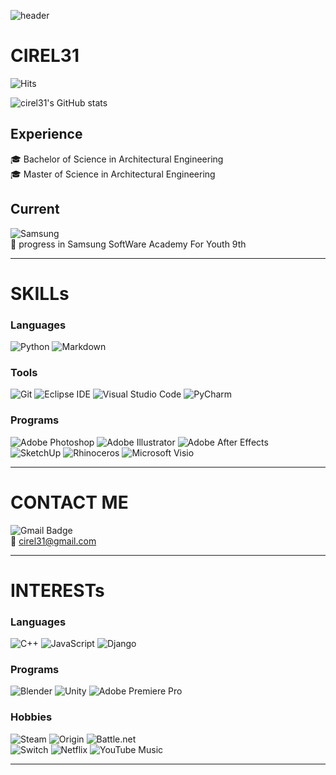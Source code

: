 ![header](https://capsule-render.vercel.app/api?type=waving&color=auto&height=180&section=header&text=Hello,%20World&fontSize=90)

# CIREL31


![Hits](https://hits.seeyoufarm.com/api/count/incr/badge.svg?url=https%3A%2F%2Fgithub.com%2Fcirel31&count_bg=%23FFDAC7&title_bg=%23FFADAD&icon=&icon_color=%23E7E7E7&title=hits&edge_flat=false)

![cirel31's GitHub stats](https://github-readme-stats-git-masterrstaa-rickstaa.vercel.app/api?username=cirel31&&show_icons=true&theme=synthwave)

## Experience
🎓 Bachelor of Science in Architectural Engineering  
🎓 Master of Science in Architectural Engineering

## Current
![Samsung](https://img.shields.io/badge/Samsung-1428A0.svg?&style=for-the-badge&logo=Samsung&logoColor=white)  
🌱 progress in Samsung SoftWare Academy For Youth 9th


---

# SKILLs

### Languages
![Python](https://img.shields.io/badge/Python-3776AB.svg?&style=for-the-badge&logo=Python&logoColor=white)
![Markdown](https://img.shields.io/badge/markdown-%23000000.svg?style=for-the-badge&logo=markdown&logoColor=white)

### Tools
![Git](https://img.shields.io/badge/Git-F05032.svg?&style=for-the-badge&logo=Git&logoColor=white)
![Eclipse IDE](https://img.shields.io/badge/Eclipse%20IDE-2C2255.svg?&style=for-the-badge&logo=Eclipse%20IDE&logoColor=white)
![Visual Studio Code](https://img.shields.io/badge/Visual%20Studio%20Code-007ACC.svg?&style=for-the-badge&logo=Visual%20Studio%20Code&logoColor=white)
![PyCharm](https://img.shields.io/badge/pycharm-143?style=for-the-badge&logo=pycharm&logoColor=black&color=black&labelColor=green)

### Programs
![Adobe Photoshop](https://img.shields.io/badge/Adobe%20Photoshop%20-31A8FF.svg?&style=for-the-badge&logo=Adobe%20Photoshop&logoColor=white)
![Adobe Illustrator](https://img.shields.io/badge/Adobe%20Illustrator%20-FF9A00.svg?&style=for-the-badge&logo=Adobe%20Illustrator&logoColor=white)
![Adobe After Effects](https://img.shields.io/badge/Adobe%20After%20Effects-9999FF.svg?style=for-the-badge&logo=Adobe%20After%20Effects&logoColor=white)  
![SketchUp](https://img.shields.io/badge/Unity-005F9E.svg?&style=for-the-badge&logo=SketchUp&logoColor=white)
![Rhinoceros](https://img.shields.io/badge/Rhinoceros-801010.svg?&style=for-the-badge&logo=Rhinoceros&logoColor=white)
![Microsoft Visio ](https://img.shields.io/badge/Microsoft_Visio-3955A3?style=for-the-badge&logo=microsoft-visio&logoColor=white)

---


# CONTACT ME
![Gmail Badge](https://img.shields.io/badge/Gmail-d14836?style=flat-square&logo=Gmail&logoColor=white)  
📧 cirel31@gmail.com


---


# INTERESTs

### Languages 
![C++](https://img.shields.io/badge/c++-%2300599C.svg?style=for-the-badge&logo=c%2B%2B&logoColor=white)
![JavaScript](https://img.shields.io/badge/JavaScript-F7DF1E.svg?&style=for-the-badge&logo=JavaScript&logoColor=white)
![Django](https://img.shields.io/badge/django-%23092E20.svg?style=for-the-badge&logo=django&logoColor=white)

### Programs
![Blender](https://img.shields.io/badge/Blender-F5792A.svg?&style=for-the-badge&logo=Blender&logoColor=white)
![Unity](https://img.shields.io/badge/Unity-000000.svg?&style=for-the-badge&logo=Unity&logoColor=white)
![Adobe Premiere Pro](https://img.shields.io/badge/Adobe%20Premiere%20Pro-9999FF.svg?style=for-the-badge&logo=Adobe%20Premiere%20Pro&logoColor=white)

### Hobbies
![Steam](https://img.shields.io/badge/Steam-000000.svg?&style=for-the-badge&logo=Steam&logoColor=white)
![Origin](https://img.shields.io/badge/Origin-F56C2D.svg?&style=for-the-badge&logo=Origin&logoColor=white)
![Battle.net](https://img.shields.io/badge/battle.net-%2300AEFF.svg?style=for-the-badge&logo=battle.net&logoColor=white)  
![Switch](https://img.shields.io/badge/Switch-E60012?style=for-the-badge&logo=nintendo-switch&logoColor=white)
![Netflix](https://img.shields.io/badge/Netflix-E50914.svg?&style=for-the-badge&logo=Netflix&logoColor=white)
![YouTube Music](https://img.shields.io/badge/YouTube_Music-FF0000?style=for-the-badge&logo=youtube-music&logoColor=white)

------

<!--
**cirel31/cirel31** is a ✨ _special_ ✨ repository because its `README.md` (this file) appears on your GitHub profile.

Here are some ideas to get you started:

- 🔭 I’m currently working on ...
- 🌱 I’m currently learning ...
- 👯 I’m looking to collaborate on ...
- 🤔 I’m looking for help with ...
- 💬 Ask me about ...
- 📫 How to reach me: ...
- 😄 Pronouns: ...
- ⚡ Fun fact: ...
-->
